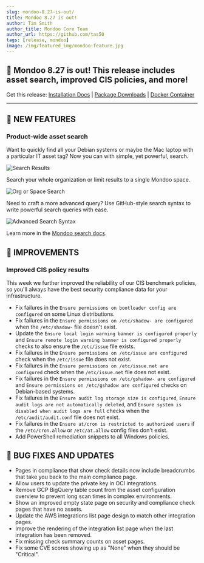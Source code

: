 ```yaml
---
slug: mondoo-8.27-is-out/
title: Mondoo 8.27 is out!
author: Tim Smith
author_title: Mondoo Core Team
author_url: https://github.com/tas50
tags: [release, mondoo]
image: /img/featured_img/mondoo-feature.jpg
---
```


## 🥳 Mondoo 8.27 is out! This release includes asset search, improved CIS policies, and more!

Get this release: [Installation Docs](/cnspec/) | [Package Downloads](https://releases.mondoo.com/cnspec/) | [Docker Container](https://hub.docker.com/r/mondoo/cnspec)

---

## 🎉 NEW FEATURES

### Product-wide asset search

Want to quickly find all your Debian systems or maybe the Mac laptop with a particular IT asset tag? Now you can with simple, yet powerful, search.

![Search Results](/img/releases/2023-09-12-mondoo-8.27-is-out/search.png)

Search your whole organization or limit results to a single Mondoo space.

![Org or Space Search](/img/releases/2023-09-12-mondoo-8.27-is-out/org_vs_space.png)

Need to craft a more advanced query? Use GitHub-style search syntax to write powerful search queries with ease.

![Advanced Search Syntax](/img/releases/2023-09-12-mondoo-8.27-is-out/advanced_search.png)

Learn more in the [Mondoo search docs](/platform/intel/search/).

## 🧹 IMPROVEMENTS

### Improved CIS policy results

This week we further improved the reliability of our CIS benchmark policies, so you'll always have the best security compliance data for your infrastructure.

- Fix failures in the `Ensure permissions on bootloader config are configured` on some Linux distributions.
- Fix failures in the `Ensure permissions on /etc/shadow- are configured` when the `/etc/shadow-` file doesn't exist.
- Update the `Ensure local login warning banner is configured properly` and `Ensure remote login warning banner is configured properly` checks to also ensure the `/etc/issue` file exists.
- Fix failures in the `Ensure permissions on /etc/issue are configured` check when the `/etc/issue` file does not exist.
- Fix failures in the `Ensure permissions on /etc/issue.net are configured` check when the `/etc/issue.net` file does not exist.
- Fix failures in the `Ensure permissions on /etc/gshadow- are configured` and `Ensure permissions on /etc/gshadow are configured` checks on Debian-based systems.
- Fix failures in the `Ensure audit log storage size is configured`, `Ensure audit logs are not automatically deleted`, and `Ensure system is disabled when audit logs are full` checks when the `/etc/audit/audit.conf` file does not exist.
- Fix failures in the `Ensure at/cron is restricted to authorized users` if the `/etc/cron.allow` or `/etc/at.allow` config files don't exist.
- Add PowerShell remediation snippets to all Windows policies.

## 🐛 BUG FIXES AND UPDATES

- Pages in compliance that show check details now include breadcrumbs that take you back to the main compliance page.
- Allow users to update the private key in OCI integrations.
- Remove GCP BigQuery table count from the asset configuration overview to prevent long scan times in complex environments.
- Show an improved empty state page on security and compliance check pages that have no assets.
- Update the AWS integrations list page design to match other integration pages.
- Improve the rendering of the integration list page when the last integration has been removed.
- Fix missing check summary counts on asset pages.
- Fix some CVE scores showing up as "None" when they should be "Critical".

